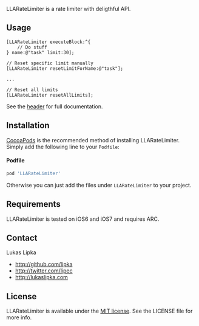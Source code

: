 LLARateLimiter is a rate limiter with deligthful API.

## Usage

``` objc
[LLARateLimiter executeBlock:^{
    // Do stuff
} name:@"task" limit:30];

// Reset specific limit manually
[LLARateLimiter resetLimitForName:@"task"];

...

// Reset all limits
[LLARateLimiter resetAllLimits];
```

See the [header](LLARateLimiter/LLARateLimiter.h) for full documentation.

## Installation

[CocoaPods](http://cocoapods.org) is the recommended method of installing LLARateLimiter. Simply add the following line to your `Podfile`:

#### Podfile

```ruby
pod 'LLARateLimiter'
```

Otherwise you can just add the files under `LLARateLimiter` to your project.

## Requirements

LLARateLimiter is tested on iOS6 and iOS7 and requires ARC.

## Contact

Lukas Lipka

- http://github.com/lipka
- http://twitter.com/lipec
- http://lukaslipka.com

## License

LLARateLimiter is available under the [MIT license](LICENSE). See the LICENSE file for more info.
